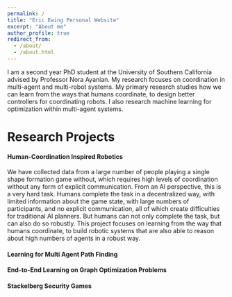 ```yaml
---
permalink: /
title: "Eric Ewing Personal Website"
excerpt: "About me"
author_profile: true
redirect_from: 
  - /about/
  - /about.html
---
```


I am a second year PhD student at the University of Southern California advised by Professor Nora Ayanian. My research focuses on coordination in multi-agent and multi-robot systems. My primary research studies how we can learn from the ways that humans coordinate, to design better controllers for coordinating robots. I also research machine learning for optimization within multi-agent systems.

Research Projects
=====
#### Human-Coordination Inspired Robotics

We have collected data from a large number of people playing a single shape formation game without, which requires high levels of coordination without any form of explicit communication. From an AI perspective, this is a very hard task. Humans complete the task in a decentralized way, with limited information about the game state, with large numbers of participants, and no explicit communication, all of which create difficulties for traditional AI planners. But humans can not only complete the task, but can also do so robustly. This project focuses on learning from the way that humans coordinate, to build robotic systems that are also able to reason about high numbers of agents in a robust way.

#### Learning for Multi Agent Path Finding



#### End-to-End Learning on Graph Optimization Problems
#### Stackelberg Security Games
